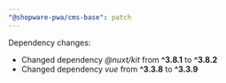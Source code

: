 ```yaml
---
"@shopware-pwa/cms-base": patch
---
```


Dependency changes:

- Changed dependency _@nuxt/kit_ from **^3.8.1** to **^3.8.2**
- Changed dependency _vue_ from **^3.3.8** to **^3.3.9**
